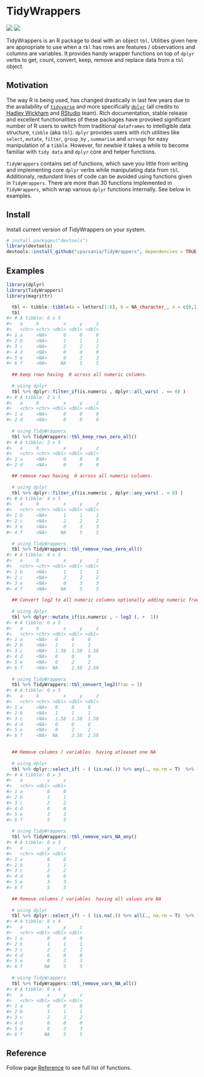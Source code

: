 
<!-- README.md is generated from README.Rmd. Please edit that file -->

<!-- load libraries -->

# TidyWrappers

<!-- badges: start -->

[![](https://img.shields.io/badge/devel%20version-0.0.1.9000-blue.svg)](https://github.com/cparsania/tidywrappers)
[![](https://img.shields.io/badge/lifecycle-experimental-orange.svg)](https://www.tidyverse.org/lifecycle/#experimental)

<!-- badges: end -->

TidyWrappers is an R package to deal with an object `tbl`. Utilities
given here are appropriate to use when a `tbl` has rows are features /
observations and columns are variables. It provides handy wrapper
functions on top of `dplyr` verbs to get, count, convert, keep, remove
and replace data from a `tbl` object.

## Motivation

The way R is being used, has changed drastically in last few years due
to the availability of
[`tidyverse`](https://www.tidyverse.org/packages/) and more specifically
[`dplyr`](https://dplyr.tidyverse.org) (all credits to [Hadley
Wickham](http://hadley.nz) and [RStudio](https://rstudio.com) team).
Rich documentation, stable release and excellent functionalities of
these packages have provoked significant number of R users to switch
from traditional `dataframes` to intelligible data structure, `tibble`
(aka `tbl`). `dplyr` provides users with rich utilities like `select`,
`mutate`, `filter`, `group_by` , `summarise` and `arrange` for easy
manipulation of a `tibble`. However, for newbie it takes a while to
become familiar with `tidy data` and `dplyr` core and helper functions.

`TidyWrappers` contains set of functions, which save you little from
writing and implementing core `dplyr` verbs while manipulating data from
`tbl`. Additionaly, redundant lines of code can be avoided using
functions given in `TidyWrappers`. There are more than 30 functions
implemented in `TidyWrappers`, which wrap various `dplyr` functions
internally. See below in examples.

## Install

Install current version of TidyWrappers on your system.

``` r
# install.packages("devtools")
library(devtools)
devtools::install_github("cparsania/TidyWrappers", dependencies = TRUE)
```

## Examples

``` r
library(dplyr)
library(TidyWrappers)
library(magrittr)

  tbl <- tibble::tibble(a = letters[1:6], b = NA_character_, x = c(0,1,2,0,0,NA) , y = c(0,1,2,0,3,5) , z = c(0,1,2,0,3,5) )
  tbl
#> # A tibble: 6 x 5
#>   a     b         x     y     z
#>   <chr> <chr> <dbl> <dbl> <dbl>
#> 1 a     <NA>      0     0     0
#> 2 b     <NA>      1     1     1
#> 3 c     <NA>      2     2     2
#> 4 d     <NA>      0     0     0
#> 5 e     <NA>      0     3     3
#> 6 f     <NA>     NA     5     5
  
  ## keep rows having  0 across all numeric columns. 
  
  # using dplyr
  tbl %>% dplyr::filter_if(is.numeric , dplyr::all_vars( . == 0) )
#> # A tibble: 2 x 5
#>   a     b         x     y     z
#>   <chr> <chr> <dbl> <dbl> <dbl>
#> 1 a     <NA>      0     0     0
#> 2 d     <NA>      0     0     0
  
  # using TidyWrappers
  tbl %>% TidyWrappers::tbl_keep_rows_zero_all()
#> # A tibble: 2 x 5
#>   a     b         x     y     z
#>   <chr> <chr> <dbl> <dbl> <dbl>
#> 1 a     <NA>      0     0     0
#> 2 d     <NA>      0     0     0

  ## remove rows having  0 across all numeric columns. 
  
  # using dplyr 
  tbl %>% dplyr::filter_if(is.numeric , dplyr::any_vars( . > 0) )
#> # A tibble: 4 x 5
#>   a     b         x     y     z
#>   <chr> <chr> <dbl> <dbl> <dbl>
#> 1 b     <NA>      1     1     1
#> 2 c     <NA>      2     2     2
#> 3 e     <NA>      0     3     3
#> 4 f     <NA>     NA     5     5
  
  # using TidyWrappers 
  tbl %>% TidyWrappers::tbl_remove_rows_zero_all()
#> # A tibble: 4 x 5
#>   a     b         x     y     z
#>   <chr> <chr> <dbl> <dbl> <dbl>
#> 1 b     <NA>      1     1     1
#> 2 c     <NA>      2     2     2
#> 3 e     <NA>      0     3     3
#> 4 f     <NA>     NA     5     5
  
  ## Convert log2 to all numeric columns optionally adding numeric fraction to original values. 
  
  # using dplyr 
  tbl %>% dplyr::mutate_if(is.numeric , ~ log2 (. +  1))
#> # A tibble: 6 x 5
#>   a     b         x     y     z
#>   <chr> <chr> <dbl> <dbl> <dbl>
#> 1 a     <NA>   0     0     0   
#> 2 b     <NA>   1     1     1   
#> 3 c     <NA>   1.58  1.58  1.58
#> 4 d     <NA>   0     0     0   
#> 5 e     <NA>   0     2     2   
#> 6 f     <NA>  NA     2.58  2.58
 
  # using TidyWrappers
  tbl %>% TidyWrappers::tbl_convert_log2(frac = 1)
#> # A tibble: 6 x 5
#>   a     b         x     y     z
#>   <chr> <chr> <dbl> <dbl> <dbl>
#> 1 a     <NA>   0     0     0   
#> 2 b     <NA>   1     1     1   
#> 3 c     <NA>   1.58  1.58  1.58
#> 4 d     <NA>   0     0     0   
#> 5 e     <NA>   0     2     2   
#> 6 f     <NA>  NA     2.58  2.58

  
  ## Remove columns / variables  having atleaset one NA
  
  # using dplyr
  tbl %>% dplyr::select_if( ~ ( (is.na(.)) %>% any(., na.rm = T)  %>% `!`) ) 
#> # A tibble: 6 x 3
#>   a         y     z
#>   <chr> <dbl> <dbl>
#> 1 a         0     0
#> 2 b         1     1
#> 3 c         2     2
#> 4 d         0     0
#> 5 e         3     3
#> 6 f         5     5
  
  # using TidyWrappers
  tbl %>% TidyWrappers::tbl_remove_vars_NA_any()
#> # A tibble: 6 x 3
#>   a         y     z
#>   <chr> <dbl> <dbl>
#> 1 a         0     0
#> 2 b         1     1
#> 3 c         2     2
#> 4 d         0     0
#> 5 e         3     3
#> 6 f         5     5
  
  ## Remove columns / variables  having all values are NA
  
  # using dplyr
  tbl %>% dplyr::select_if( ~ ( (is.na(.)) %>% all(., na.rm = T)  %>% `!`) ) 
#> # A tibble: 6 x 4
#>   a         x     y     z
#>   <chr> <dbl> <dbl> <dbl>
#> 1 a         0     0     0
#> 2 b         1     1     1
#> 3 c         2     2     2
#> 4 d         0     0     0
#> 5 e         0     3     3
#> 6 f        NA     5     5
  
  # using TidyWrappers
  tbl %>% TidyWrappers::tbl_remove_vars_NA_all()
#> # A tibble: 6 x 4
#>   a         x     y     z
#>   <chr> <dbl> <dbl> <dbl>
#> 1 a         0     0     0
#> 2 b         1     1     1
#> 3 c         2     2     2
#> 4 d         0     0     0
#> 5 e         0     3     3
#> 6 f        NA     5     5
```

## Reference

Follow page
[Reference](https://cparsania.github.io/TidyWrappers/reference/) to see
full list of functions.
